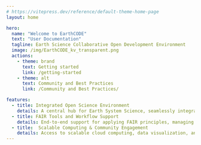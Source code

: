 ```yaml
---
# https://vitepress.dev/reference/default-theme-home-page
layout: home

hero:
  name: "Welcome to EarthCODE"
  text: "User Documentation"
  tagline: Earth Science Collaborative Open Development Environment
  image: /img/EarthCODE_kv_transparent.png
  actions:
    - theme: brand
      text: Getting started
      link: /getting-started
    - theme: alt
      text: Community and Best Practices
      link: /Community and Best Practices/

features:
  - title: Integrated Open Science Environment
    details: A central hub for Earth System Science, seamlessly integrating data, tools, and workflows with the Open Science Catalogue to enable discovery, iterative research development, and the publishing of results.
  - title: FAIR Tools and Workflow Support
    details: End-to-end support for applying FAIR principles, managing data, code, workflows, and documentation with advanced version control, automated pipelines, and publication tools to ensure reproducibility, reuse, and Open Science compliance.
  - title:  Scalable Computing & Community Engagement
    details: Access to scalable cloud computing, data visualization, and advanced processing tools, including machine learning model execution, while fostering collaboration through community forums, guides, and interactive dashboards, and ensuring long-term storage and persistent access to research outputs with DOIs..
---
```

